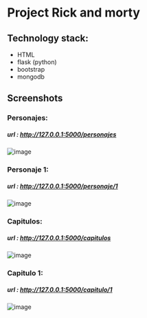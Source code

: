 # Project Rick and morty
## Technology stack:
- HTML
- flask (python)
- bootstrap
- mongodb

## Screenshots
### Personajes:
##### url : http://127.0.0.1:5000/personajes
![image](https://user-images.githubusercontent.com/67933223/206288001-06401f6a-6c9a-4b92-9d27-e2c0f0af9f26.png)


### Personaje 1:
##### url : http://127.0.0.1:5000/personaje/1
![image](https://user-images.githubusercontent.com/67933223/206288086-6c447e53-aa5f-46e5-9844-6a0f353eaeed.png)


### Capitulos:
##### url : http://127.0.0.1:5000/capitulos
![image](https://user-images.githubusercontent.com/67933223/206288173-8003d48f-baae-4af9-adf7-9e8ea772bf5b.png)


### Capitulo 1:
##### url : http://127.0.0.1:5000/capitulo/1
![image](https://user-images.githubusercontent.com/67933223/206288261-c09e367b-6c00-43b7-9e25-e6b3da4992b4.png)

